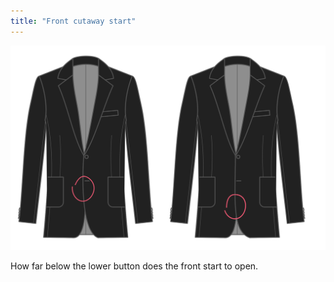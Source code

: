 ```yaml
---
title: "Front cutaway start"
---
```


![Front cutaway start](frontcutawaystart.svg)

How far below the lower button does the front start to open.




